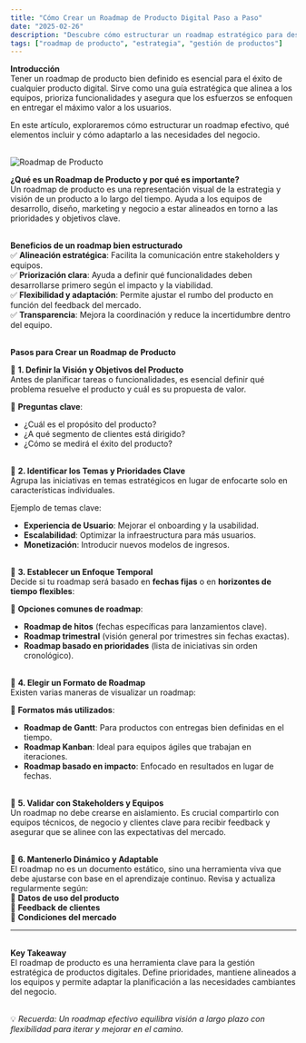```yaml
---
title: "Cómo Crear un Roadmap de Producto Digital Paso a Paso"
date: "2025-02-26"
description: "Descubre cómo estructurar un roadmap estratégico para desarrollar y lanzar productos digitales con éxito."
tags: ["roadmap de producto", "estrategia", "gestión de productos"]
---
```


**Introducción**  
Tener un roadmap de producto bien definido es esencial para el éxito de cualquier producto digital. Sirve como una guía estratégica que alinea a los equipos, prioriza funcionalidades y asegura que los esfuerzos se enfoquen en entregar el máximo valor a los usuarios.  

En este artículo, exploraremos cómo estructurar un roadmap efectivo, qué elementos incluir y cómo adaptarlo a las necesidades del negocio.  

\
![Roadmap de Producto](/Blog2.png)  

**¿Qué es un Roadmap de Producto y por qué es importante?**  
Un roadmap de producto es una representación visual de la estrategia y visión de un producto a lo largo del tiempo. Ayuda a los equipos de desarrollo, diseño, marketing y negocio a estar alineados en torno a las prioridades y objetivos clave.  

\
**Beneficios de un roadmap bien estructurado**  
✅ **Alineación estratégica**: Facilita la comunicación entre stakeholders y equipos.  
✅ **Priorización clara**: Ayuda a definir qué funcionalidades deben desarrollarse primero según el impacto y la viabilidad.  
✅ **Flexibilidad y adaptación**: Permite ajustar el rumbo del producto en función del feedback del mercado.  
✅ **Transparencia**: Mejora la coordinación y reduce la incertidumbre dentro del equipo.  

\
**Pasos para Crear un Roadmap de Producto**  

🎯 **1. Definir la Visión y Objetivos del Producto**  
Antes de planificar tareas o funcionalidades, es esencial definir qué problema resuelve el producto y cuál es su propuesta de valor.  

📌 **Preguntas clave**:  
- ¿Cuál es el propósito del producto?  
- ¿A qué segmento de clientes está dirigido?  
- ¿Cómo se medirá el éxito del producto?  

\
🎯 **2. Identificar los Temas y Prioridades Clave**  
Agrupa las iniciativas en temas estratégicos en lugar de enfocarte solo en características individuales.  

Ejemplo de temas clave:  
- **Experiencia de Usuario**: Mejorar el onboarding y la usabilidad.  
- **Escalabilidad**: Optimizar la infraestructura para más usuarios.  
- **Monetización**: Introducir nuevos modelos de ingresos.  

\
🎯 **3. Establecer un Enfoque Temporal**  
Decide si tu roadmap será basado en **fechas fijas** o en **horizontes de tiempo flexibles**:  

📌 **Opciones comunes de roadmap**:  
- **Roadmap de hitos** (fechas específicas para lanzamientos clave).  
- **Roadmap trimestral** (visión general por trimestres sin fechas exactas).  
- **Roadmap basado en prioridades** (lista de iniciativas sin orden cronológico).  

\
🎯 **4. Elegir un Formato de Roadmap**  
Existen varias maneras de visualizar un roadmap:  

📌 **Formatos más utilizados**:  
- **Roadmap de Gantt**: Para productos con entregas bien definidas en el tiempo.  
- **Roadmap Kanban**: Ideal para equipos ágiles que trabajan en iteraciones.  
- **Roadmap basado en impacto**: Enfocado en resultados en lugar de fechas.  

\
🎯 **5. Validar con Stakeholders y Equipos**  
Un roadmap no debe crearse en aislamiento. Es crucial compartirlo con equipos técnicos, de negocio y clientes clave para recibir feedback y asegurar que se alinee con las expectativas del mercado.  

\
🎯 **6. Mantenerlo Dinámico y Adaptable**  
El roadmap no es un documento estático, sino una herramienta viva que debe ajustarse con base en el aprendizaje continuo. Revisa y actualiza regularmente según:  
📌 **Datos de uso del producto**  
📌 **Feedback de clientes**  
📌 **Condiciones del mercado**  

---
  

\
**Key Takeaway**  
El roadmap de producto es una herramienta clave para la gestión estratégica de productos digitales. Define prioridades, mantiene alineados a los equipos y permite adaptar la planificación a las necesidades cambiantes del negocio.  


\
💡 *Recuerda: Un roadmap efectivo equilibra visión a largo plazo con flexibilidad para iterar y mejorar en el camino.*  
